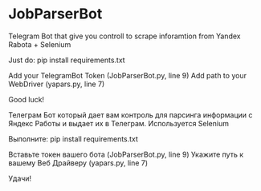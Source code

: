 # JobParserBot
Telegram Bot that give you controll to scrape inforamtion from Yandex Rabota + Selenium

Just do:
pip install requirements.txt

Add your TelegramBot Token (JobParserBot.py, line 9)
Add path to your WebDriver (yapars.py, line 7)

Good luck!

Телеграм Бот который дает вам контроль для парсинга информации с Яндекс Работы и выдает их в Телеграм. Используется Selenium

Выполните:
pip install requirements.txt

Вставьте токен вашего бота (JobParserBot.py, line 9)
Укажите путь к вашему Веб Драйверу (yapars.py, line 7)

Удачи!
